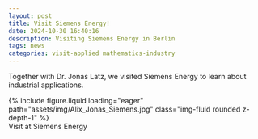 ```yaml
---
layout: post
title: Visit Siemens Energy! 
date: 2024-10-30 16:40:16
description: Visiting Siemens Energy in Berlin
tags: news
categories: visit-applied mathematics-industry 
---
```


Together with Dr. Jonas Latz, we visited Siemens Energy to learn about industrial applications. 
<div class="row mt-3">
    <div class="col-sm mt-3 mt-md-0">
        {% include figure.liquid loading="eager" path="assets/img/Alix_Jonas_Siemens.jpg" class="img-fluid rounded z-depth-1" %}
    </div>
</div>
<div class="caption">
Visit at Siemens Energy 
</div>
